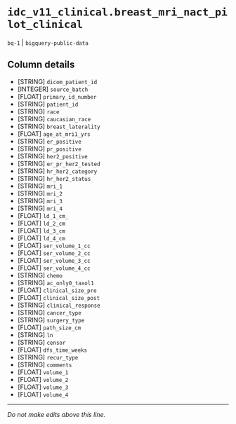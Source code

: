 # `idc_v11_clinical.breast_mri_nact_pilot_clinical`
`bq-1` | `bigquery-public-data`

## Column details
* [STRING]    `dicom_patient_id`
* [INTEGER]   `source_batch`
* [FLOAT]     `primary_id_number`
* [STRING]    `patient_id`
* [STRING]    `race`
* [STRING]    `caucasian_race`
* [STRING]    `breast_laterality`
* [FLOAT]     `age_at_mri1_yrs`
* [STRING]    `er_positive`
* [STRING]    `pr_positive`
* [STRING]    `her2_positive`
* [STRING]    `er_pr_her2_tested`
* [STRING]    `hr_her2_category`
* [STRING]    `hr_her2_status`
* [STRING]    `mri_1`
* [STRING]    `mri_2`
* [STRING]    `mri_3`
* [STRING]    `mri_4`
* [FLOAT]     `ld_1_cm_`
* [FLOAT]     `ld_2_cm`
* [FLOAT]     `ld_3_cm`
* [FLOAT]     `ld_4_cm`
* [FLOAT]     `ser_volume_1_cc`
* [FLOAT]     `ser_volume_2_cc`
* [FLOAT]     `ser_volume_3_cc`
* [FLOAT]     `ser_volume_4_cc`
* [STRING]    `chemo`
* [STRING]    `ac_only0_taxol1`
* [FLOAT]     `clinical_size_pre`
* [FLOAT]     `clinical_size_post`
* [STRING]    `clinical_response`
* [STRING]    `cancer_type`
* [STRING]    `surgery_type`
* [FLOAT]     `path_size_cm`
* [STRING]    `ln`
* [STRING]    `censor`
* [FLOAT]     `dfs_time_weeks`
* [STRING]    `recur_type`
* [STRING]    `comments`
* [FLOAT]     `volume_1`
* [FLOAT]     `volume_2`
* [FLOAT]     `volume_3`
* [FLOAT]     `volume_4`

-------------------------------------------------------------------------------
*Do not make edits above this line.*
